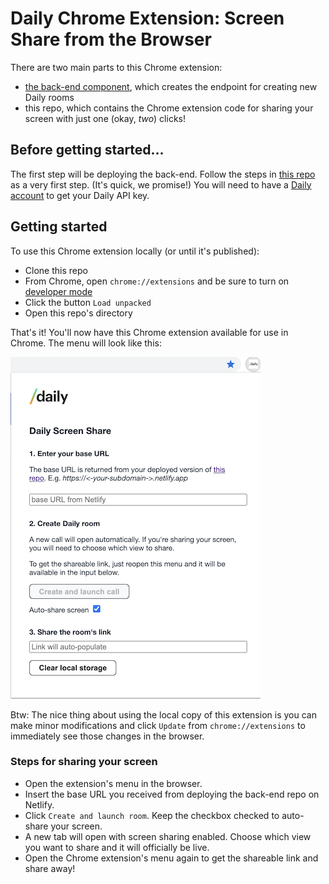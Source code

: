 # Daily Chrome Extension: Screen Share from the Browser

There are two main parts to this Chrome extension:

- [the back-end component](https://github.com/daily-demos/prebuilt-and-serverless), which creates the endpoint for creating new Daily rooms
- this repo, which contains the Chrome extension code for sharing your screen with just one (okay, *two*) clicks!

## Before getting started...
The first step will be deploying the back-end. Follow the steps in [this repo](https://github.com/daily-demos/prebuilt-and-serverless) as a very first step. (It's quick, we promise!) You will need to have a [Daily account](https://dashboard.daily.co/) to get your Daily API key.

## Getting started

To use this Chrome extension locally (or until it's published):

- Clone this repo 
- From Chrome, open `chrome://extensions` and be sure to turn on [developer mode](https://developer.chrome.com/extensions/faq#faq-dev-01)
- Click the button `Load unpacked`
- Open this repo's directory

That's it! You'll now have this Chrome extension available for use in Chrome. The menu will look like this:

![pop-up](./extension-menu.png)

Btw: The nice thing about using the local copy of this extension is you can make minor modifications and click `Update` from `chrome://extensions` to immediately see those changes in the browser.

### Steps for sharing your screen
- Open the extension's menu in the browser.
- Insert the base URL you received from deploying the back-end repo on Netlify.
- Click `Create and launch room`. Keep the checkbox checked to auto-share your screen.
- A new tab will open with screen sharing enabled. Choose which view you want to share and it will officially be live.
- Open the Chrome extension's menu again to get the shareable link and share away!


